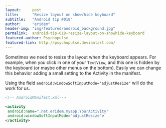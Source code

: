```yaml
---
layout:     post
title:      "Resize layout on show/hide keyboard"
subtitle:   "Android tip #018"
author:     "eridem"
header-img: "img/featured/android_background.jpg"
permalink:  android-tip-018-resize-layout-on-showhide-keyboard
featured-author: Psychopulse
featured-link: http://psychopulse.deviantart.com/
---
```


Sometimes we need to resize the layout when the keyboard appears. For example, when you click in one of your `TextView`, and this one is hidden by the keyboard (or maybe other menus on the bottom). Easily we can change this behavior adding a small setting to the Activity in the manifest.

Using the field `android:windowSoftInputMode="adjustResize"` will do the work for us.

```xml
<!-- AndroidManifest.xml-->

<activity
 android:name=".net.eridem.myapp.YourActivity"
 android:windowSoftInputMode="adjustResize">
</activity>     
```